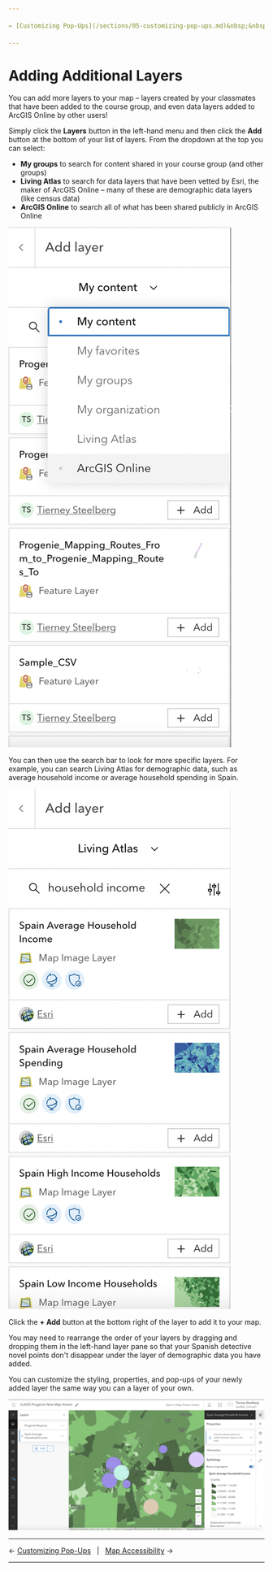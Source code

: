 ```yaml
---

← [Customizing Pop-Ups](/sections/05-customizing-pop-ups.md)&nbsp;&nbsp;&nbsp;|&nbsp;&nbsp;&nbsp;[Map Accessibility](/sections/07-map-accessibility.md) →

---
```


# Adding Additional Layers

You can add more layers to your map – layers created by your classmates that have been added to the course group, and even data layers added to ArcGIS Online by other users!

Simply click the **Layers** button in the left-hand menu and then click the **Add** button at the bottom of your list of layers. From the dropdown at the top you can select:
* **My groups** to search for content shared in your course group (and other groups)
* **Living Atlas** to search for data layers that have been vetted by Esri, the maker of ArcGIS Online – many of these are demographic data layers (like census data)
* **ArcGIS Online** to search all of what has been shared publicly in ArcGIS Online

![Screenshot of the ArcGIS Online layer selection sources](/images/AO-new-layer-selection-sources.png)

You can then use the search bar to look for more specific layers. For example, you can search Living Atlas for demographic data, such as average household income or average household spending in Spain.

![Screenshot of the ArcGIS Online Living Atlas layer search](/images/AO-new-living-atlas-search.png)

Click the **+ Add** button at the bottom right of the layer to add it to your map.

You may need to rearrange the order of your layers by dragging and dropping them in the left-hand layer pane so that your Spanish detective novel points don't disappear under the layer of demographic data you have added.

You can customize the styling, properties, and pop-ups of your newly added layer the same way you can a layer of your own.

![Screenshot of the ArcGIS Online map with both Spanish detective novel and average household income layers](/images/AO-new-demographic-layer-added.png)

---

← [Customizing Pop-Ups](/sections/05-customizing-pop-ups.md)&nbsp;&nbsp;&nbsp;|&nbsp;&nbsp;&nbsp;[Map Accessibility](/sections/07-map-accessibility.md) →

---
